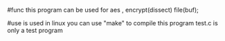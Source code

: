 #func
    this program can be used for aes , encrypt(dissect) file(buf);

#use
    is used in linux 
    you can use "make" to compile this program
    test.c is only a test program
